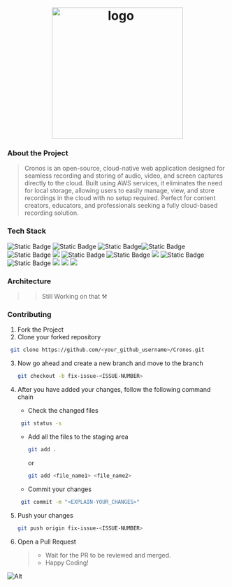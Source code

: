 <div align='center'>

# <img src="https://github.com/user-attachments/assets/1d8c518f-f765-4186-8cdd-e5639253d7c7" alt="logo" width=300/>

</div>

### About the Project

> Cronos is an open-source, cloud-native web application designed for seamless recording and storing of audio, video, and screen captures directly to the cloud. Built using AWS services, it eliminates the need for local storage, allowing users to easily manage, view, and store recordings in the cloud with no setup required. Perfect for content creators, educators, and professionals seeking a fully cloud-based recording solution.

### Tech Stack

![Static Badge](https://img.shields.io/badge/AWS-101010?logo=amazonwebservices&logoColor=%232496ED) ![Static Badge](https://img.shields.io/badge/Python-101010?logo=python) ![Static Badge](https://img.shields.io/badge/S3-101010?logo=amazons3)![Static Badge](https://img.shields.io/badge/IAM-101010?logo=amazoniam) ![Static Badge](https://img.shields.io/badge/ReactJS-101010?logo=react&logoColor=%2361DAFB) ![](https://img.shields.io/badge/FastAPI-101010?logo=fastapi) ![Static Badge](https://img.shields.io/badge/HTML-101010?logo=html5&logoColor=%23E34F26) ![Static Badge](https://img.shields.io/badge/JavaScript-101010?logo=javascript&logoColor=%23F7DF1E) ![](https://img.shields.io/badge/TypeScript-101010?logo=typescript) ![Static Badge](https://img.shields.io/badge/CSS-101010?logo=css3&logoColor=%231572B6) ![Static Badge](https://img.shields.io/badge/Tailwind-101010?logo=tailwindcss) ![](https://img.shields.io/badge/AWS%20ECS-101010?logo=amazonecs) ![](https://img.shields.io/badge/AWS%20Fargate-101010?logo=awsfargate) ![](https://img.shields.io/badge/Docker-101010?logo=docker&link=https%3A%2F%2Fhub.docker.com%2Fr%2Fmanavkhandurie%2Fmetric-manch%2Ftags)

### Architecture

> > Still Working on that ⚒️

### Contributing

1. Fork the Project
2. Clone your forked repository

```sh
 git clone https://github.com/<your_github_username>/Cronos.git
```

3. Now go ahead and create a new branch and move to the branch
   ```sh
   git checkout -b fix-issue-<ISSUE-NUMBER>
   ```
4. After you have added your changes, follow the following command chain

   - Check the changed files

   ```sh
    git status -s
   ```

   - Add all the files to the staging area
     ```sh
     git add .
     ```
     or
     ```sh
     git add <file_name1> <file_name2>
     ```
   - Commit your changes

   ```sh
    git commit -m "<EXPLAIN-YOUR_CHANGES>"
   ```

5. Push your changes
   ```sh
   git push origin fix-issue-<ISSUE-NUMBER>
   ```
6. Open a Pull Request
   > - Wait for the PR to be reviewed and merged.
   > - Happy Coding!

![Alt](https://repobeats.axiom.co/api/embed/66417b0d91dd5146def4f25054e3c1802a8548b2.svg "Repobeats analytics image")
